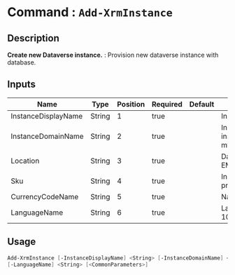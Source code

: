 ﻿# Command : `Add-XrmInstance` 

## Description

**Create new Dataverse instance.** : Provision new dataverse instance with database.

## Inputs

Name|Type|Position|Required|Default|Description
----|----|--------|--------|-------|-----------
InstanceDisplayName|String|1|true||Instance friendly name
InstanceDomainName|String|2|true||Instance domain name for instance url (myinstance => myinstance.crm.dynamics1.com)
Location|String|3|true||DataCenter region (France, EMEA, UK, ...)
Sku|String|4|true||Instance type (sandbox or production)
CurrencyCodeName|String|5|true||Name of currency (EUR, ...)
LanguageName|String|6|true||Language name LCID (English = 1033, French = 1036, ...)


## Usage

```Powershell 
Add-XrmInstance [-InstanceDisplayName] <String> [-InstanceDomainName] <String> [-Location] <String> [-Sku] <String> [-CurrencyCodeName] <String> 
[-LanguageName] <String> [<CommonParameters>]
``` 


